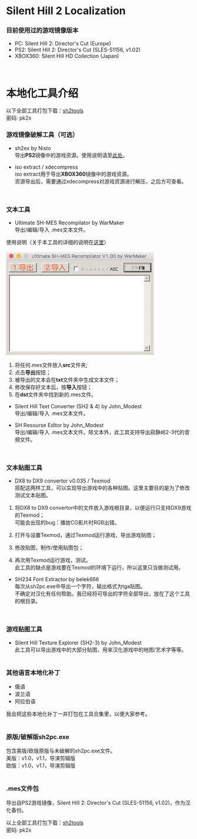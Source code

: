 # Silent Hill 2 Localization


### 目前使用过的游戏镜像版本

* PC: Silent Hill 2: Director's Cut (Europe)<br />
* PS2: Silent Hill 2: Director's Cut (SLES-51156, v1.02)<br />
* XBOX360: Silent Hill HD Collection (Japan)<br />
<br />

# 本地化工具介绍
以下全部工具打包下载：[sh2tools](https://pan.baidu.com/s/1qEMjpkaMAQbyGQONjg40Lw)<br />
密码: pk2x

### 游戏镜像破解工具（可选）

* sh2ex by Nisto<br />
导出**PS2**镜像中的游戏资源。使用说明请至[此处](https://github.com/Nisto/sh2ex)。
 
* iso extract / xdecompress<br />
iso extract用于导出**XBOX360**镜像中的游戏资源。<br />
资源导出后，需要通过xdecompress对游戏资源进行解压，之后方可查看。
 <br />
 
### 文本工具
 
* Ultimate SH-MES Recompilator by WarMaker<br />
 导出/编辑/导入 .mes文本文件。
 
 使用说明（关于本工具的详细的说明在[这里](http://hometown.sh/forum/viewtopic.php?f=2&t=7996)）<br /><br />
![alt text](https://raw.githubusercontent.com/lakeviewhotel/SH2/master/ultiMES%20screenshot.jpg)<br />
1. 将任何.mes文件放入**src**文件夹;
2. 点击**导出**按钮；
3. 被导出的文本会在**txt**文件夹中生成文本文件；
4. 修改保存好文本后，按**导入**按钮；
5. 在**dst**文件夹中找到新的.mes文件。


* Silent Hill Text Converter (SH2 & 4) by John_Modest<br />
导出/编辑/导入 .mes文本文件。
 
* SH Resourse Editor by John_Modest<br />
 导出/编辑/导入 .mes文本文件。除文本外，此工具支持导出寂静岭2-3代的音频文件。
 <br />
 
### 文本贴图工具

* DX8 to DX9 convertor v0.035 / Texmod<br />
搭配这两样工具，可以实现导出游戏中的各种贴图。这里主要目的是为了修改测试文本贴图。

1. 将DX8 to DX9 convertor中的文件放入游戏根目录，以便运行只支持DX9游戏的Texmod；<br />
可能会出现的bug：播放CG影片时RGB出错。

2. 打开与设置Texmod，通过Texmod运行游戏，导出游戏贴图；
3. 修改贴图，制作/使用贴图包；
4. 再次用Texmod运行游戏，测试。<br />
此工具的缺点是游戏要在Texmod的环境下运行，所以这里只当做测试用。

* SH234 Font Extractor by belek666<br />
每次从sh2pc.exe中导出一个字符，输出格式为tga贴图。<br />
不确定对汉化有任何帮助。我已经将可导出的字符全部导出，放在了这个工具的根目录。
 <br />
 
### 游戏贴图工具

* Silent Hill Texture Explorer (SH2-3) by John_Modest<br />
此工具可以导出游戏中的大部分贴图，用来汉化游戏中的地图/艺术字等等。
<br /><br />
 
### 其他语言本地化补丁

* 俄语
* 波兰语
* 阿拉伯语

我会把这些本地化补丁一并打包在工具合集里，以便大家参考。
<br /><br />


### 原版/破解版sh2pc.exe
包含美版/欧版原版与未破解的sh2pc.exe文件。 <br />
美版：v1.0，v1.1，导演剪辑版 <br />
欧版：v1.0，v1.1，导演剪辑版
 <br /><br />



### .mes文件包

导出自PS2游戏镜像，Silent Hill 2: Director's Cut (SLES-51156, v1.02)，作为汉化备份。<br />


以上全部工具打包下载：[sh2tools](https://pan.baidu.com/s/1qEMjpkaMAQbyGQONjg40Lw)<br />
密码: pk2x
